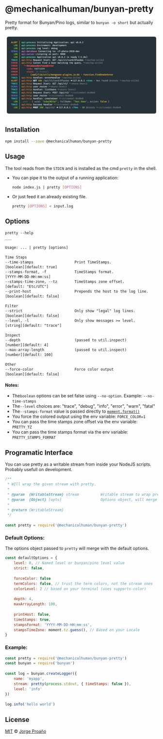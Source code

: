 <!--@h1([pkg.name])-->

# @mechanicalhuman/bunyan-pretty

<!--/@-->

<!--@pkg.description-->

Pretty format for Bunyan/Pino logs, similar to `bunyan -o short` but actually pretty.

<!--/@-->

![hero image](https://raw.githubusercontent.com/MechanicalHuman/dev-bunyan-pretty/master/img/pretty-nostamps.png)

<!--@installation()-->

## Installation

```sh
npm install --save @mechanicalhuman/bunyan-pretty
```

<!--/@-->

## Usage

The tool reads from the `STDIN` and is installed as the cmd `pretty` in the shell.

-   You can pipe it to the output of a running application:

    ```sh
    node index.js | pretty [OPTIONS]
    ```

-   Or just feed it an already existing file.

    ```sh
    pretty [OPTIONS] < input.log
    ```

## Options

    pretty --help
    ___

    Usage: ... | pretty [options]

    Time Staps
    --time-stamps                   Print TimeStamps.                   [boolean][default: true]
    --stamps-format, -f             TimeStamps format.                  [YYYY-MM-DD-HH:mm:ss]
    --stamps-time-zone, --tz        TimeStamps zone offset.             [default: "Etc/UTC"]
    --print-host                    Prepends the host to the log line.  [boolean][default: false]

    Filter
    --strict                        Only show "legal" log lines.        [boolean][default: false]
    --level, -l                     Only show messages >= level.        [string][default: "trace"]

    Inspect
    --depth                         (passed to util.inspect)            [number][default: 4]
    --max-array-length              (passed to util.inspect)            [number][default: 100]

    Other
    --force-color                   Force color output                  [boolean][default: false]

#### Notes:

-   The`boolean` options can be set false using `--no-option`. Example: `--no-time-stamps`
-   The`--level` choices are: "trace", "debug", "info", "error", "warn", "fatal"
-   The`--stamps-format` value is passed directly to [`moment.format()`](https://momentjs.com/docs/#/displaying/format/)
-   You force the colored output using the env variable: `FORCE_COLOR=1`
-   You can pass the time stamps zone offset via the env variable: `PRETTY_TZ`
-   You can pass the time stamps format via the env variable: `PRETTY_STAMPS_FORMAT`

## Programatic Interface

You can use pretty as a writable stream from inside your NodeJS scripts. Probably usefull on development.

```js
/**
 * WIll wrap the given stream with pretty.
 *
 * @param  {WritableStream} stream          Writable stream to wrap pretty around
 * @param  {Object} [opts]                  Options object, will merge with the default options.
 *
 * @return {WritableStream}
 */

const pretty = require('@mechanicalhuman/bunyan-pretty')
```

### Default Options:

The options object passed to `pretty` will merge with the default options.

```js
const defaultOptions = {
    level: 0, // Named level or bunyan/pino level value
    strict: false,

    forceColor: false
    termColors: false, // trust the term colors, not the stream ones
    colorLevel: 2 // based on your terminal (uses supports-color)

    depth: 4,
    maxArrayLength: 100,

    printHost: false,
    timeStamps: true,
    stampsFormat: 'YYYY-MM-DD-HH:mm:ss',
    stampsTimeZone: moment.tz.guess(), // Based on your Locale
}
```

### Example:

```js
const pretty = require('@mechanicalhuman/bunyan-pretty')
const bunyan = require('bunyan')

const log = bunyan.createLogger({
    name: 'myapp',
    stream: pretty(process.stdout, { timeStamps: false }),
    level: 'info'
})

log.info('hello world')
```

<!--@license()-->

## License

[MIT](./LICENSE) © [Jorge Proaño](https://www.hidden-node-problem.com)

<!--/@-->
